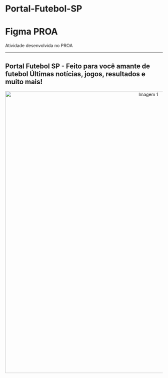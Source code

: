 # Portal-Futebol-SP
# Figma PROA 
Atividade desenvolvida no PROA
<hr>

<h2> Portal Futebol SP - Feito para você amante de futebol
Últimas notícias, jogos, resultados e muito mais! <br></a></h2>

<center> <img src="https://github.com/BrunoJaidan/Portal-Futebol-SP/blob/main/futebolSP.png" alt="Imagem 1" width="900"> </center>
